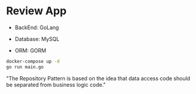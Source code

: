 # Review App

- BackEnd: GoLang

- Database: MySQL

- ORM: GORM

```sh
docker-compose up -d
go run main.go
```

"The Repository Pattern is based on the idea that data access code should be separated from business logic code."

